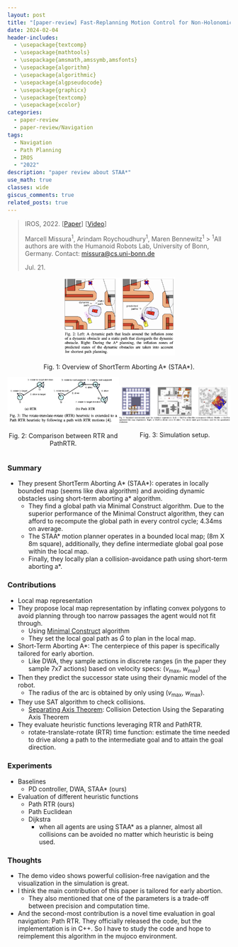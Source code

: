 ```yaml
---
layout: post
title: "[paper-review] Fast-Replanning Motion Control for Non-Holonomic Vehicles with Aborting A*"
date: 2024-02-04
header-includes:
  - \usepackage{textcomp}
  - \usepackage{mathtools}
  - \usepackage{amsmath,amssymb,amsfonts}
  - \usepackage{algorithm}
  - \usepackage{algorithmic}
  - \usepackage{algpseudocode}
  - \usepackage{graphicx}
  - \usepackage{textcomp}
  - \usepackage{xcolor}
categories:
  - paper-review
  - paper-review/Navigation
tags:
  - Navigation
  - Path Planning
  - IROS
  - "2022"
description: "paper review about STAA*"
use_math: true
classes: wide
giscus_comments: true
related_posts: true
---
```


> IROS, 2022. [[Paper](https://arxiv.org/pdf/2109.07775.pdf)] [[Video](https://www.youtube.com/watch?v=0Jm7cUAkKmQ)]
>
> Marcell Missura<sup>1</sup>, Arindam Roychoudhury<sup>1</sup>, Maren Bennewitz<sup>1</sup> > <sup>1</sup>All authors are with the Humanoid Robots Lab, University of Bonn, Germany. Contact: missura@cs.uni-bonn.de
>
> Jul. 21.

<div align="center">
  <img src="/assets/img/staa/pathplanning.png" width="50%">
  <p>Fig. 1: Overview of ShortTerm Aborting A* (STAA*).</p>
</div>

<div align="center">
  <div style="display: flex; justify-content: center; align-items: center;">
    <div style="flex: 50%;">
      <img src="/assets/img/staa/pathrtr.png" style="width: 100%;">
      <p>Fig. 2: Comparison between RTR and PathRTR.</p>
    </div>
    <div style="flex: 50%;">
      <img src="/assets/img/staa/simulation-scene.png" style="width: 100%;">
      <p>Fig. 3: Simulation setup.</p>
    </div>
  </div>
</div>

### Summary

- They present ShortTerm Aborting A* (STAA*): operates in locally bounded map (seems like dwa algorithm) and avoiding dynamic obstacles using short-term aborting a\* algorithm.
  - They find a global path via Minimal Construct algorithm. Due to the superior performance of the Minimal Construct algorithm, they can afford to recompute the global path in every control cycle; 4.34ms on average.
  - The STAA\* motion planner operates in a bounded local map; (8m X 8m square), additionally, they define intermediate global goal pose within the local map.
  - Finally, they locally plan a collision-avoidance path using short-term aborting a\*.

### Contributions

- Local map representation
- They propose local map representation by inflating convex polygons to avoid planning through too narrow passages the agent would not fit through.
  - Using [Minimal Construct](https://ieeexplore.ieee.org/stamp/stamp.jsp?tp=&arnumber=8594124) algorithm
  - They set the local goal path as $\tilde{G}$ to plan in the local map.
- Short-Term Aborting A\*: The centerpiece of this paper is specifically tailored for early abortion.
  - Like DWA, they sample actions in discrete ranges (in the paper they sample 7x7 actions) based on velocity specs: $(v_{\text{max}}, ~ w_{\text{max}})$
- Then they predict the successor state using their dynamic model of the robot.
  - The radius of the arc is obtained by only using $(v_{\text{max}}, ~ w_{\text{max}})$.
- They use SAT algorithm to check collisions.
  - [Separating Axis Theorem](https://doraeul19.tistory.com/253?category=1066045): Collision Detection Using the Separating Axis Theorem
- They evaluate heuristic functions leveraging RTR and PathRTR.
  - rotate-translate-rotate (RTR) time function: estimate the time needed to drive along a path to the intermediate goal and to attain the goal direction.

### Experiments

- Baselines
  - PD controller, DWA, STAA\* (ours)
- Evaluation of different heuristic functions
  - Path RTR (ours)
  - Path Euclidean
  - Dijkstra
    - when all agents are using STAA\* as a planner, almost all collisions can be avoided no matter which heuristic is being used.

### Thoughts

- The demo video shows powerful collision-free navigation and the visualization in the simulation is great.
- I think the main contribution of this paper is tailored for early abortion.
  - They also mentioned that one of the parameters is a trade-off between precision and computation time.
- And the second-most contribution is a novel time evaluation in goal navigation: Path RTR. They officially released the code, but the implementation is in C++. So I have to study the code and hope to reimplement this algorithm in the mujoco environment.
